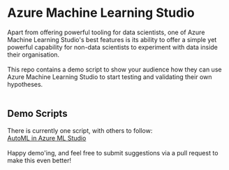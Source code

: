 # Azure Machine Learning Studio
Apart from offering powerful tooling for data scientists, one of Azure Machine Learning Studio's best features is its ability to offer a simple yet powerful capability for non-data scientists to experiment with data inside their organisation.
<br><br>
This repo contains a demo script to show your audience how they can use Azure Machine Learning Studio to start testing and validating their own hypotheses.
<br><br>
## Demo Scripts
There is currently one script, with others to follow:<br>
[AutoML in Azure ML Studio](automl-script.md)
<br><br>
Happy demo'ing, and feel free to submit suggestions via a pull request to make this even better!